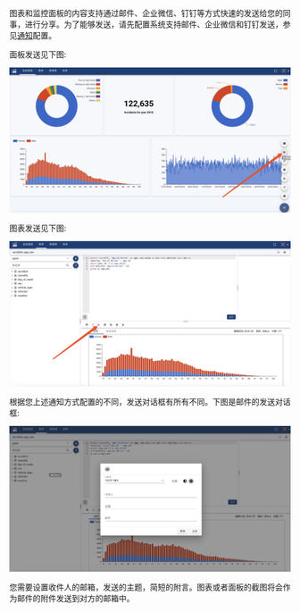 图表和监控面板的内容支持通过邮件、企业微信、钉钉等方式快速的发送给您的同事，进行分享。为了能够发送，请先配置系统支持邮件、企业微信和钉钉发送，参见[通知](notification)配置。

面板发送见下图:

![DashSend](dash_send.jpg)

图表发送见下图:

![ChartSend](chart_send.jpg)

根据您上述通知方式配置的不同，发送对话框有所有不同。下图是邮件的发送对话框:

![EmailSend](email_send.jpg)

您需要设置收件人的邮箱，发送的主题，简短的附言。图表或者面板的截图将会作为邮件的附件发送到对方的邮箱中。